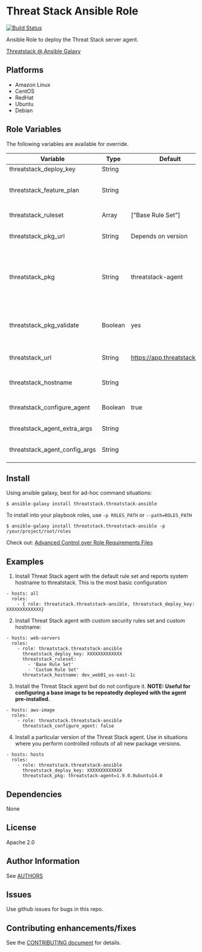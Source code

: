 Threat Stack Ansible Role
=========

[![Build Status](https://travis-ci.org/threatstack/threatstack-ansible.svg?branch=master)][travis]

[travis]: https://travis-ci.org/threatstack/threatstack-ansible

Ansible Role to deploy the Threat Stack server agent.

[Threatstack @ Ansible Galaxy](https://galaxy.ansible.com/threatstack/threatstack-ansible/)

Platforms
---------

* Amazon Linux
* CentOS
* RedHat
* Ubuntu
* Debian

Role Variables
--------------
The following variables are available for override.

| Variable                      | Type    | Default                     | Required  | Description                                                                                                                                       |
|-------------------------------|---------|-----------------------------|-----------|---------------------------------------------------------------------------------------------------------------------------------------------------|
| threatstack_deploy_key        | String  |                             | Yes       | Your TS deploy key.                                                                                                                               |
| threatstack_feature_plan      | String  |                             | Yes if 1x | (Agent 1.x only) TS Feature Plan. "i" for investigate/"m" for montior.                                                                            |
| threatstack_ruleset           | Array   | ["Base Rule Set"]           |           | Array of rulesets to apply to hosts.                                                                                                              |
| threatstack_pkg_url           | String  | Depends on version          |           | Location of package repo. Only change if you mirror your own.                                                                                     |
| threatstack_pkg               | String  | threatstack-agent           |           | Name of package. Specify package version using `"threatstack-agent=X.Y.Z"` (Debian/Ubuntu) or `"threatstack-agent-X.Y.Z"` (RedHat/CentOS/Amazon). |
| threatstack_pkg_validate      | Boolean | yes                         |           | Should packages be validated? We default to yes, but if you repackage anything you may need to change this.                                       |
| threatstack_url               | String  | https://app.threatstack.com |           | The URL endpoint for Threat Stack. This should not change.                                                                                        |
| threatstack_hostname          | String  |                             |           | The display hostname in the Threat Stack UI. Defaults to hostname.                                                                                |
| threatstack_configure_agent   | Boolean | true                        |           | Set to false to not configure the host, just install the package.                                                                                 |
| threatstack_agent_extra_args  | String  |                             |           | Pass optional arguments during agent registration.                                                                                                |
| threatstack_agent_config_args | String  |                             |           | Pass optional configuration arguments after agent registration.                                                                                   |

Install
----------------
Using ansible galaxy, best for ad-hoc command situations:

    $ ansible-galaxy install threatstack.threatstack-ansible

To install into your playbook roles, use `-p ROLES_PATH` or `--path=ROLES_PATH`

    $ ansible-galaxy install threatstack.threatstack-ansible -p /your/project/root/roles

Check out: [Advanced Control over Role Requirements Files](http://docs.ansible.com/galaxy.html#advanced-control-over-role-requirements-files)


Examples
----------------
1) Install Threat Stack agent with the default rule set and reports system hostname to threatstack. This is the most basic configuration
```
- hosts: all
  roles:
    - { role: threatstack.threatstack-ansible, threatstack_deploy_key: XXXXXXXXXXXXX}
```

2) Install Threat Stack agent with custom security rules set and custom hostname:
```
- hosts: web-servers
  roles:
    - role: threatstack.threatstack-ansible
      threatstack_deploy_key: XXXXXXXXXXXXX
      threatstack_ruleset: 
        - 'Base Rule Set'
        - 'Custom Rule Set'
      threatstack_hostname: dev_web01_us-east-1c
```

3) Install the Threat Stack agent but do not configure it.  __NOTE: Useful for configuring a base image to be repeatedly deployed with the agent pre-installed.__
```
- hosts: aws-image
  roles:
    - role: threatstack.threatstack-ansible
      threatstack_configure_agent: false
```

4) Install a particular version of the Threat Stack agent.  Use in situations where you perform controlled rollouts of all new package versions.
```
- hosts: hosts
  roles:
    - role: threatstack.threatstack-ansible
      threatstack_deploy_key: XXXXXXXXXXXXX
      threatstack_pkg: threatstack-agent=1.9.0.0ubuntu14.0
```

Dependencies
------------

None

License
-------

Apache 2.0

Author Information
------------------
See [AUTHORS](./AUTHORS.md)

Issues
------
Use github issues for bugs in this repo.

Contributing enhancements/fixes
-------------------------------
See the [CONTRIBUTING document](CONTRIBUTING.md) for details.


